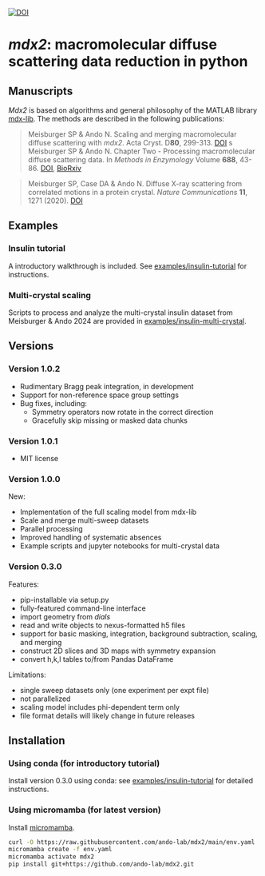 [![DOI](https://zenodo.org/badge/DOI/10.5281/zenodo.10519719.svg)](https://doi.org/10.5281/zenodo.10519719)

# *mdx2*: macromolecular diffuse scattering data reduction in python

## Manuscripts

*Mdx2* is based on algorithms and general philosophy of the MATLAB library [mdx-lib](https://github.com/ando-lab/mdx-lib). The methods are described in the following publications:

> Meisburger SP & Ando N. Scaling and merging macromolecular diffuse scattering with *mdx2*. Acta Cryst. D**80**, 299-313. [DOI](https://doi.org/10.1107/S2059798324002705)
  s
> Meisburger SP & Ando N. Chapter Two - Processing macromolecular diffuse scattering data. In *Methods in Enzymology* Volume **688**, 43-86. [DOI](https://doi.org/10.1016/bs.mie.2023.06.010), [BioRxiv](https://www.biorxiv.org/content/10.1101/2023.06.04.543637v1)

> Meisburger SP, Case DA & Ando N. Diffuse X-ray scattering from correlated motions in a protein crystal. *Nature Communications* **11**, 1271 (2020). [DOI](https://doi.org/10.1038/s41467-020-14933-6)


## Examples

### Insulin tutorial

A introductory walkthrough is included. See [examples/insulin-tutorial](examples/insulin-tutorial/README.md) for instructions.

### Multi-crystal scaling

Scripts to process and analyze the multi-crystal insulin dataset from Meisburger & Ando 2024 are provided in [examples/insulin-multi-crystal](examples/insulin-multi-crystal).

## Versions

### Version 1.0.2

- Rudimentary Bragg peak integration, in development
- Support for non-reference space group settings
- Bug fixes, including:
    - Symmetry operators now rotate in the correct direction
    - Gracefully skip missing or masked data chunks

### Version 1.0.1

- MIT license

### Version 1.0.0

New:
- Implementation of the full scaling model from mdx-lib
- Scale and merge multi-sweep datasets
- Parallel processing
- Improved handling of systematic absences
- Example scripts and jupyter notebooks for multi-crystal data

### Version 0.3.0

Features:
- pip-installable via setup.py
- fully-featured command-line interface
- import geometry from *dials*
- read and write objects to nexus-formatted h5 files
- support for basic masking, integration, background subtraction, scaling, and merging
- construct 2D slices and 3D maps with symmetry expansion
- convert h,k,l tables to/from Pandas DataFrame

Limitations:
- single sweep datasets only (one experiment per expt file)
- not parallelized
- scaling model includes phi-dependent term only
- file format details will likely change in future releases

## Installation

### Using conda (for introductory tutorial)

Install version 0.3.0 using conda: see [examples/insulin-tutorial](examples/insulin-tutorial/README.md) for detailed instructions.

### Using micromamba (for latest version)

Install [micromamba](https://mamba.readthedocs.io/en/latest/installation/micromamba-installation.html).

```bash
curl -O https://raw.githubusercontent.com/ando-lab/mdx2/main/env.yaml
micromamba create -f env.yaml
micromamba activate mdx2
pip install git+https://github.com/ando-lab/mdx2.git
```
